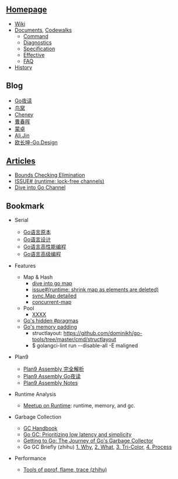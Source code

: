 ## [Homepage](https://golang.org/)
- [Wiki](https://github.com/golang/go/wiki)
- [Documents](https://golang.org/doc/), [Codewalks](https://golang.org/doc/#codewalks)
  - [Command](https://golang.org/cmd/go/)
  - [Diagnostics](https://golang.org/doc/diagnostics)
  - [Specification](https://golang.org/ref/spec)
  - [Effective](https://golang.org/doc/effective_go)
  - [FAQ](https://golang.org/doc/faq)
- [History](https://golang.org/doc/devel/release)

## Blog
  - [Go夜读](https://github.com/talkgo/night)
  - [鸟窝](https://colobu.com/categories/Go/)
  - [Cheney](https://dave.cheney.net/practical-go)
  - [曹春晖](https://github.com/cch123/golang-notes)
  - [蒙卓](https://github.com/mengzhuo)
  - [Ali.Jin](https://yuzhouwan.com/archives/)
  - [欧长坤-Go.Design](https://golang.design/)

## [Articles](https://github.com/golang/go/wiki/Articles)
  - [Bounds Checking Elimination](https://docs.google.com/document/d/1vdAEAjYdzjnPA9WDOQ1e4e05cYVMpqSxJYZT33Cqw2g/edit)
  - [ISSUE# (runtime: lock-free channels)](https://github.com/golang/go/issues/8899)
  - [Dive into Go Channel](https://qcrao.com/2019/07/22/dive-into-go-channel/)

## Bookmark
- Serial
  - [Go语言原本](https://golang.design/under-the-hood/)
  - [Go语言设计](https://draveness.me/golang/)
  - [Go语言高性能编程](https://geektutu.com/post/high-performance-go.html)
  - [Go语言高级编程](https://chai2010.cn/advanced-go-programming-book/)

- Features
  - Map & Hash
    - [dive into go map](https://qcrao.com/2019/05/22/dive-into-go-map/)
    - [issue#(runtime: shrink map as elements are deleted)](https://github.com/golang/go/issues/20135)
    - [sync.Map detailed](https://colobu.com/2017/07/11/dive-into-sync-Map/)
    - [concurrent-map](https://github.com/orcaman/concurrent-map)
  - Pool
    - [XXXX](...)
  - [Go's hidden #pragmas](https://dave.cheney.net/2018/01/08/gos-hidden-pragmas)
  - [Go's memory padding](https://ms2008.github.io/2019/08/01/golang-memory-alignment/)
    - structlayout: https://github.com/dominikh/go-tools/tree/master/cmd/structlayout
    - $ golangci-lint run --disable-all -E maligned

- Plan9
  - [Plan9 Assembly 完全解析](https://juejin.cn/post/6960300182122528782) 
  - [Plan9 Assembly Go夜读](https://www.youtube.com/watch?v=dPdXxex1v_4)
  - [Plan9 Assembly Notes](https://github.com/cch123/asmshare/blob/master/layout.md)

- Runtime Analysis
  - [Meetup on Runtime](https://github.com/yifhao/share): runtime, memory, and gc.

- Garbage Collection
  - [GC Handbook](http://gchandbook.org/index.html)
  - [Go GC: Prioritizing low latency and simplicity](https://blog.golang.org/go15gc)
  - [Getting to Go: The Journey of Go's Garbage Collector](https://blog.golang.org/ismmkeynote)
  - Go GC Briefly (zhihu) [1. Why](https://zhuanlan.zhihu.com/p/101132283), [2. What](https://zhuanlan.zhihu.com/p/104623357), [3. Tri-Color](https://zhuanlan.zhihu.com/p/105495961/), [4. Process](https://zhuanlan.zhihu.com/p/105571503)

- Performance
  - [Tools of pprof, flame, trace (zhihu)](https://zhuanlan.zhihu.com/p/141640004)
